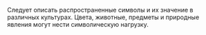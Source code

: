 Следует описать распространенные символы и их значение в различных культурах. Цвета, животные, предметы и природные явления могут нести символическую нагрузку.